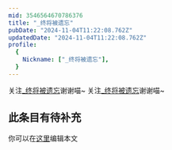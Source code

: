 ```yaml
---
mid: 3546564670786376
title: "_终将被遗忘"
pubDate: "2024-11-04T11:22:08.762Z"
updatedDate: "2024-11-04T11:22:08.762Z"
profile:
  {
    Nickname: ["_终将被遗忘"],
  }
---
```


关注[_终将被遗忘](https://space.bilibili.com/3546564670786376)谢谢喵~ 关注[_终将被遗忘](https://space.bilibili.com/3546564670786376)谢谢喵~

## 此条目有待补充
你可以在[这里](https://github.com/Yuhanawa/VTuber.ICU-Content/edit/master/v/_终将被遗忘/index.md)编辑本文
